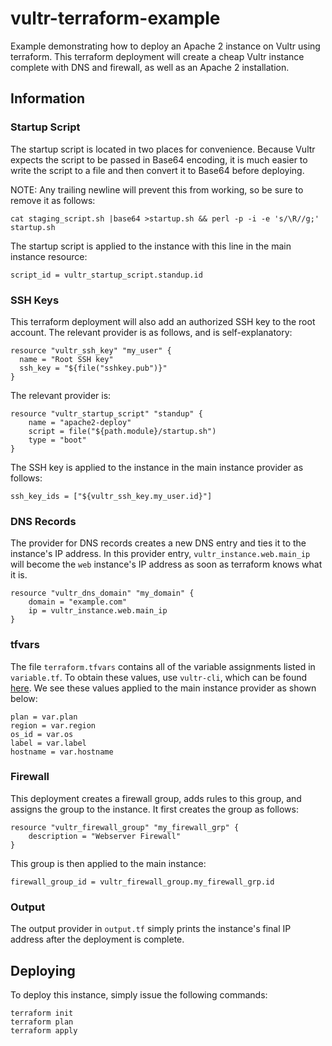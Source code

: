 # vultr-terraform-example
 Example demonstrating how to deploy an Apache 2 instance on Vultr using terraform. This terraform deployment will create a cheap Vultr instance complete with DNS and firewall, as well as an Apache 2 installation.

## Information

### Startup Script

The startup script is located in two places for convenience. Because Vultr expects the script to be passed in Base64 encoding, it is much easier to write the script to a file and then convert it to Base64 before deploying.

NOTE: Any trailing newline will prevent this from working, so be sure to remove it as follows:

```
cat staging_script.sh |base64 >startup.sh && perl -p -i -e 's/\R//g;' startup.sh
```

The startup script is applied to the instance with this line in the main instance resource:
```
script_id = vultr_startup_script.standup.id
```

### SSH Keys

This terraform deployment will also add an authorized SSH key to the root account. The relevant provider is as follows, and is self-explanatory:

```
resource "vultr_ssh_key" "my_user" {
  name = "Root SSH key"
  ssh_key = "${file("sshkey.pub")}"
}
```
The relevant provider is:
```
resource "vultr_startup_script" "standup" {
    name = "apache2-deploy"
    script = file("${path.module}/startup.sh")
    type = "boot"
}
```

The SSH key is applied to the instance in the main instance provider as follows:

```
ssh_key_ids = ["${vultr_ssh_key.my_user.id}"]
```

### DNS Records

The provider for DNS records creates a new DNS entry and ties it to the instance's IP address. In this provider entry, `vultr_instance.web.main_ip` will become the `web` instance's IP address as soon as terraform knows what it is.

```
resource "vultr_dns_domain" "my_domain" {
    domain = "example.com"
    ip = vultr_instance.web.main_ip
}
```
### tfvars

The file `terraform.tfvars` contains all of the variable assignments listed in `variable.tf`. To obtain these values, use `vultr-cli`, which can be found [here](https://github.com/vultr/vultr-cli). We see these values applied to the main instance provider as shown below:

```
plan = var.plan
region = var.region
os_id = var.os
label = var.label
hostname = var.hostname
```

### Firewall

This deployment creates a firewall group, adds rules to this group, and assigns the group to the instance. It first creates the group as follows:

```
resource "vultr_firewall_group" "my_firewall_grp" {
    description = "Webserver Firewall"
}
```

This group is then applied to the main instance:
```
firewall_group_id = vultr_firewall_group.my_firewall_grp.id
```

### Output

The output provider in `output.tf` simply prints the instance's final IP address after the deployment is complete.

## Deploying
To deploy this instance, simply issue the following commands:
```
terraform init
terraform plan
terraform apply
```

